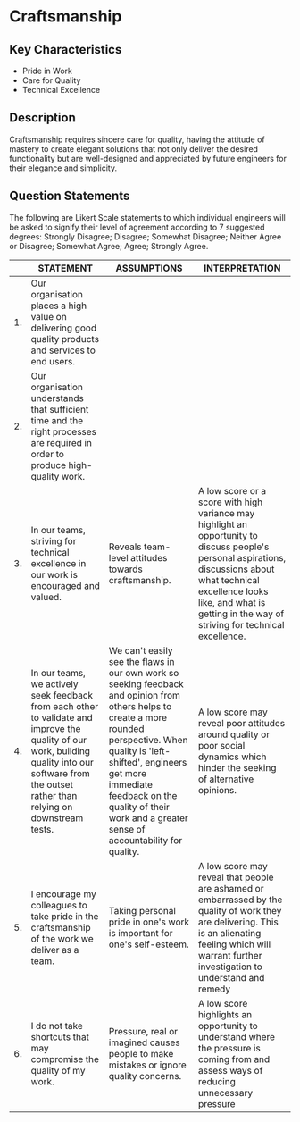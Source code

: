 # Craftsmanship

## Key Characteristics
* Pride in Work
* Care for Quality
* Technical Excellence

## Description
Craftsmanship requires sincere care for quality, having the attitude of mastery to create elegant solutions that not only deliver the desired functionality but are well-designed and appreciated by future engineers for their elegance and simplicity.

## Question Statements
The following are Likert Scale statements to which individual engineers will be asked to signify their level of agreement according to 7 suggested degrees: Strongly Disagree; Disagree; Somewhat Disagree; Neither Agree or Disagree; Somewhat Agree; Agree; Strongly Agree.

| | STATEMENT  	| ASSUMPTIONS  	| INTERPRETATION |
|---	|---	|---	|---	|
| 1. | Our organisation places a high value on delivering good quality products and services to end users.
| 2. | Our organisation understands that sufficient time and the right processes are required in order to produce high-quality work.
| 3. | In our teams, striving for technical excellence in our work is encouraged and valued.	| Reveals team-level attitudes towards craftsmanship. | A low score or a score with high variance may highlight an opportunity to discuss people's personal aspirations, discussions about what technical excellence looks like, and what is getting in the way of striving for technical excellence. |
| 4. | In our teams, we actively seek feedback from each other to validate and improve the quality of our work, building quality into our software from the outset rather than relying on downstream tests. | We can't easily see the flaws in our own work so seeking feedback and opinion from others helps to create a more rounded perspective. When quality is 'left-shifted', engineers get more immediate feedback on the quality of their work and a greater sense of accountability for quality. | A low score may reveal poor attitudes around quality or poor social dynamics which hinder the seeking of alternative opinions. |
| 5. | I encourage my colleagues to take pride in the craftsmanship of the work we deliver as a team.	| Taking personal pride in one's work is important for one's self-esteem. | A low score may reveal that people are ashamed or embarrassed by the quality of work they are delivering. This is an alienating feeling which will warrant further investigation to understand and remedy |
| 6. | I do not take shortcuts that may compromise the quality of my work. | Pressure, real or imagined causes people to make mistakes or ignore quality concerns. | A low score highlights an opportunity to understand where the pressure is coming from and assess ways of reducing unnecessary pressure	|






